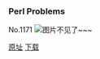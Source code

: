 ### Perl Problems
No.1171
![图片不见了~~~](https://imgs.xkcd.com/comics/perl_problems.png)

[原址](https://xkcd.com//1171) [下载](https://imgs.xkcd.com/comics/perl_problems.png)

